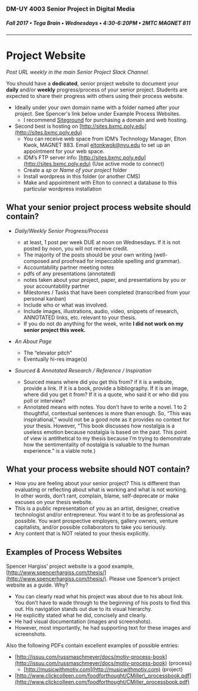 ### DM-UY 4003 Senior Project in Digital Media

##### Fall 2017 • Tega Brain • Wednesdays • 4:30-6:20PM • 2MTC MAGNET 811

---

# Project Website

_Post URL weekly in the main Senior Project Slack Channel._

You should have a **dedicated**, senior project website to document your **daily** and/or **weekly** progress/process of your senior project. Students are expected to share their progress with others using their process website.

* Ideally under your own domain name with a folder named after your project. See Spencer's link below under Example Process Websites. 
  * I recommend [Siteground](http://siteground.com) for purchasing a domain and web hosting.
* Second best is hosting on [http://sites.bxmc.poly.edu](http://sites.bxmc.poly.edu)
  * You can receive web space from IDM’s Technology Manager, Elton Kwok, MAGNET 883. Email eltonkwok@nyu.edu to set up an appointment for your web space.
  * IDM’s FTP server info: [http://sites.bxmc.poly.edu](http://sites.bxmc.poly.edu) \(Use active mode to connect\)
  * Create a _sp_ or _Name of your project_ folder
  * Install wordpress in this folder \(or another CMS\)
  * Make and appointment with Elton to connect a database to this particular wordpress installation

## What your senior project process website should contain?

* _Daily/Weekly Senior Progress/Process_
  * at least, 1 post per week DUE at noon on Wednesdays. If it is not posted by noon, you will not receive credit. 
  * The majority of the posts should be your own writing \(well-composed and proofread for impeccable spelling and grammar\).
  * Accountability partner meeting notes
  * pdfs of any presentations \(annotated\)
  * notes taken about your project, paper, and presentations by you or your accountability partner
  * Milestones / Tasks that have been completed \(transcribed from your personal kanban\)
  * Include who or what was involved.
  * Include images, illustrations, audio, video, snippets of research, ANNOTATED links, etc. relevant to your thesis. 
  * If you do not do anything for the week, write **I did not work on my senior project this week.**

* _An About Page_
  * The “elevator pitch” 
  * Eventually hi-res image\(s\)

* _Sourced & Annotated Research / Reference / Inspiration_ 
  * Sourced means where did you get this from? if it is a website, provide a link. If it is a book, provide a bibliography. If it is an image, where did you get it from? If it is a quote, who said it or who did you poll or interview?
  * Annotated means with notes. You don’t have to write a novel. 1 to 2 thoughtful, contextual sentences is more than enough. So, “This was inspirational,” would not be a good note as it provides no context for your thesis. However, “This book discusses how nostalgia is a useless emotion because nostalgia is based on the past. This point of view is antithetical to my thesis because I’m trying to demonstrate how the sentimentality of nostalgia is valuable to the human experience.” is a viable note.\)

## What your process website should NOT contain?

* How you are feeling about your senior project? This is different than evaluating or reflecting about what is working and what is not working. In other words, don’t rant, complain, blame, self-deprecate or make excuses on your thesis website. 
* This is a public representation of you as an artist, designer, creative technologist and/or entrepreneur. You want it to be as professional as possible. You want prospective employers, gallery owners, venture capitalists, and/or possible collaborators to take you seriously.
* Any content that is NOT related to your thesis explicitly.

## Examples of Process Websites

Spencer Hargiss’ project website is a good example, [http://www.spencerhargiss.com/thesis/](http://www.spencerhargiss.com/thesis/). Please use Spencer’s project website as a guide. Why?

* You can clearly read what his project was about due to his about link. You don’t have to wade through to the beginning of his posts to find this out. His navigation stands out due to its visual hierarchy.
* He explicitly stated what he did, concisely and clearly.
* He had visual documentation \(images and screenshots\). 
* However, most importantly, he had supporting text for these images and screenshots.

Also the following PDFs contain excellent examples of possible entries:

* [http://issuu.com/russmaschmeyer/docs/motiv-process-book](http://issuu.com/russmaschmeyer/docs/motiv-process-book) \(process\)
  * [http://musicwithmotiv.com](http://musicwithmotiv.com) \(project\)
* [http://www.clickcolleen.com/foodforthought/CMiller\_processbook.pdf](http://www.clickcolleen.com/foodforthought/CMiller_processbook.pdf)



